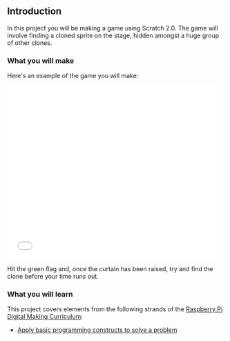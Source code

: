 ## Introduction

In this project you will be making a game using Scratch 2.0. The game will involve finding a cloned sprite on the stage, hidden amongst a huge group of other clones.

### What you will make

Here's an example of the game you will make:

<iframe allowtransparency="true" width="485" height="402" src="//scratch.mit.edu/projects/embed/170916029/?autostart=false" frameborder="0" allowfullscreen></iframe>

Hit the green flag and, once the curtain has been raised, try and find the clone before your time runs out.

### What you will learn

This project covers elements from the following strands of the [Raspberry Pi Digital Making Curriculum](http://rpf.io/curriculum):

+ [Apply basic programming constructs to solve a problem](https://www.raspberrypi.org/curriculum/programming/builder)
